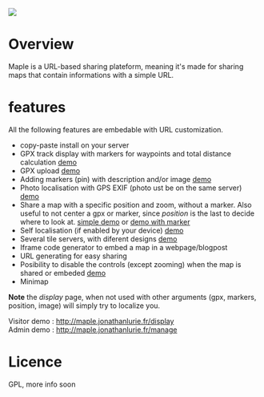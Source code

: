 ![](http://maple.jonathanlurie.fr/icons/maple_logo)

# Overview
Maple is a URL-based sharing plateform, meaning it's made for sharing maps that contain informations with a simple URL.

# features

All the following features are embedable with URL customization.

- copy-paste install on your server
- GPX track display with markers for waypoints and total distance calculation [demo](http://maple.jonathanlurie.fr/display?gpx=PortDeBales.gpx)
- GPX upload [demo](http://maple.jonathanlurie.fr/manage)
- Adding markers (pin) with description and/or image  [demo](http://bit.ly/1IYn1M8)
- Photo localisation with GPS EXIF (photo ust be on the same server) [demo](http://maple.jonathanlurie.fr/display?&image=http://maple.jonathanlurie.fr/photos/wemontreal-10.jpg&skin=Mapbox__Terrain)
- Share a map with a specific position and zoom, without a marker. Also useful to not center a gpx or marker, since *position* is the last to decide where to look at. [simple demo](http://bit.ly/1IYnb6d) or [demo with marker](http://bit.ly/1IYno9m)
- Self localisation (if enabled by your device) [demo](http://maple.jonathanlurie.fr/display)
- Several tile servers, with diferent designs [demo](http://bit.ly/1IYnqOv)
- Iframe code generator to embed a map in a webpage/blogpost
- URL generating for easy sharing
- Posibility to disable the controls (except zooming) when the map is shared or embeded [demo](http://bit.ly/1IYnwFU)
- Minimap

**Note** the *display* page, when not used with other arguments (gpx, markers, position, image) will simply try to localize you.

Visitor demo : http://maple.jonathanlurie.fr/display  
Admin demo : http://maple.jonathanlurie.fr/manage

# Licence

GPL, more info soon
